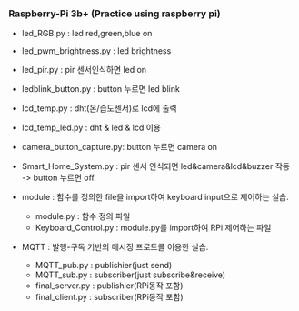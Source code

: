 ### Raspberry-Pi 3b+  (Practice using raspberry pi)

* led_RGB.py              : led red,green,blue on

* led_pwm_brightness.py   : led brightness

* led_pir.py              : pir 센서인식하면 led on

* ledblink_button.py      : button 누르면 led blink

* lcd_temp.py             : dht(온/습도센서)로 lcd에 출력

* lcd_temp_led.py         : dht & led & lcd 이용

* camera_button_capture.py: button 누르면 camera on

* Smart_Home_System.py    : pir 센서 인식되면 led&camera&lcd&buzzer 작동 -> button 누르면 off.

* module  : 함수를 정의한 file을 import하여 keyboard input으로 제어하는 실습.
  * module.py   : 함수 정의 파일
  * Keyboard_Control.py   : module.py를 import하여 RPi 제어하는 파일
  
* MQTT    : 발행-구독 기반의 메시징 프로토콜 이용한 실습.
  * MQTT_pub.py       : publishier(just send)
  * MQTT_sub.py       : subscriber(just subscribe&receive)
  * final_server.py   : publishier(RPi동작 포함)
  * final_client.py   : subscriber(RPi동작 포함)
